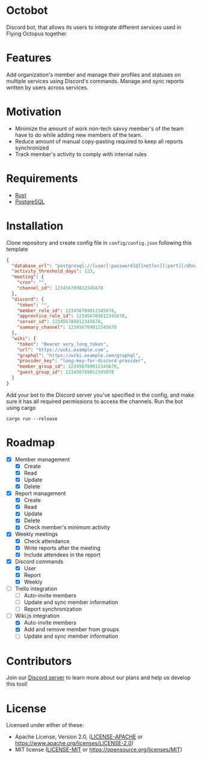 # Octobot

Discord bot, that allows its users to integrate different services used in Flying Octopus together.

# Features

Add organization's member and manage their profiles and statuses on multiple services using Discord's commands.
Manage and sync reports written by users across services.

# Motivation

- Minimize the amount of work non-tech savvy member's of the team have to do while adding new members of the team.
- Reduce amount of manual copy-pasting required to keep all reports synchronized
- Track member's activity to comply with internal rules

# Requirements

- [Rust](https://www.rust-lang.org/learn/get-started)
- [PostgreSQL](https://www.postgresql.org/download/)

# Installation

Clone repository and create config file in `config/config.json` following this template

```json
{
  "database_url": "postgresql://[user[:password]@][netloc][:port][/dbname][?param1=value1&...]",
  "activity_threshold_days": 123,
  "meeting": {
    "cron": "",
    "channel_id": 123456789012345678
  },
  "discord": {
    "token": "",
    "member_role_id": 123456789012345678,
    "apprentice_role_id": 123456789012345678,
    "server_id": 123456789012345678,
    "summary_channel": 123456789012345678
  },
  "wiki": {
    "token": "Bearer very_long_token",
    "url": "https://wiki.example.com",
    "graphql": "https://wiki.example.com/graphql",
    "provider_key": "long-key-for-discord-provider",
    "member_group_id": 123456789012345678,
    "guest_group_id": 123456789012345678
  }
}
```

Add your bot to the Discord server you've specified in the config, and make sure it has all required permissions to access the channels.
Run the bot using cargo

    cargo run --release

# Roadmap

- [x] Member management
  - [x] Create
  - [x] Read
  - [x] Update
  - [x] Delete
- [x] Report management
  - [x] Create
  - [x] Read
  - [x] Update
  - [x] Delete
  - [x] Check member's minimum activity
- [x] Weekly meetings
  - [x] Check attendance
  - [x] Write reports after the meeting
  - [x] Include attendees in the report
- [x] Discord commands
  - [x] User
  - [x] Report
  - [x] Weekly
- [ ] Trello integration
  - [ ] Auto-invite members
  - [ ] Update and sync member information
  - [ ] Report synchronization
- [ ] Wiki.js integration
  - [x] Auto-invite members
  - [x] Add and remove member from groups
  - [ ] Update and sync member information

# Contributors

Join our [Discord server](https://discord.gg/Q2DuSNY) to learn more about our plans and help us develop this tool!

# License

Licensed under either of these:

- Apache License, Version 2.0, ([LICENSE-APACHE](LICENSE-APACHE) or https://www.apache.org/licenses/LICENSE-2.0)
- MIT license ([LICENSE-MIT](LICENSE-MIT) or https://opensource.org/licenses/MIT)
